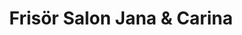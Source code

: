 ---
title: "Frisör Salon Jana & Carina"
url: /freital/frisoer-salon-jana-und-carina/
shop: Friseur
---